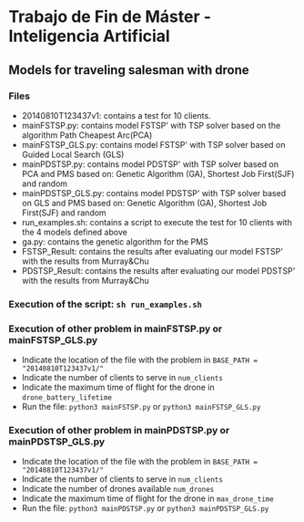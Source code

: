 # Trabajo de Fin de Máster - Inteligencia Artificial


## Models for traveling salesman with drone

### Files
* 20140810T123437v1: contains a test for 10 clients. 
* mainFSTSP.py: contains model FSTSP' with TSP solver based on the algorithm Path Cheapest Arc(PCA)
* mainFSTSP_GLS.py: contains model FSTSP' with TSP solver based on Guided Local Search (GLS)
* mainPDSTSP.py: contains model PDSTSP' with TSP solver based on PCA and PMS based on: Genetic Algorithm (GA), Shortest Job First(SJF) and random
* mainPDSTSP_GLS.py: contains model PDSTSP' with TSP solver based on GLS and PMS based on: Genetic Algorithm (GA), Shortest Job First(SJF) and random
* run_examples.sh: contains a script to execute the test for 10 clients with the 4 models defined above
* ga.py: contains the genetic algorithm for the PMS
* FSTSP_Result: contains the results after evaluating our model FSTSP' with the results from Murray&Chu
* PDSTSP_Result: contains the results after evaluating our model PDSTSP' with the results from Murray&Chu

### Execution of the script: `sh run_examples.sh`

### Execution of other problem in mainFSTSP.py or mainFSTSP_GLS.py
* Indicate the location of the file with the problem in `BASE_PATH = "20140810T123437v1/"`
* Indicate the number of clients to serve in `num_clients`
* Indicate the maximum time of flight for the drone in `drone_battery_lifetime`
* Run the file: `python3 mainFSTSP.py` or `python3 mainFSTSP_GLS.py`

### Execution of other problem in mainPDSTSP.py or mainPDSTSP_GLS.py
* Indicate the location of the file with the problem in `BASE_PATH = "20140810T123437v1/"`
* Indicate the number of clients to serve in `num_clients`
* Indicate the number of drones available `num_drones`
* Indicate the maximum time of flight for the drone in `max_drone_time`
* Run the file: `python3 mainPDSTSP.py` or `python3 mainPDSTSP_GLS.py`
